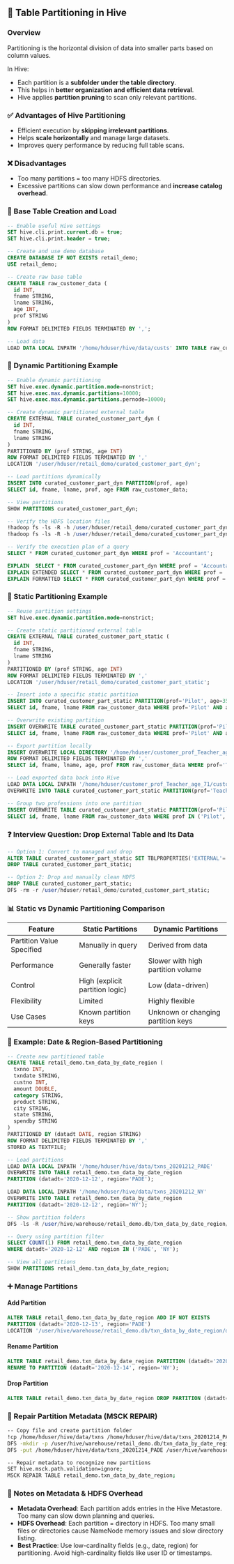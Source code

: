 
## 🧩 Table Partitioning in Hive

### Overview

Partitioning is the horizontal division of data into smaller parts based on column values.

In Hive:

* Each partition is a **subfolder under the table directory**.
* This helps in **better organization and efficient data retrieval**.
* Hive applies **partition pruning** to scan only relevant partitions.



### ✅ Advantages of Hive Partitioning

* Efficient execution by **skipping irrelevant partitions**.
* Helps **scale horizontally** and manage large datasets.
* Improves query performance by reducing full table scans.


### ❌ Disadvantages

* Too many partitions = too many HDFS directories.
* Excessive partitions can slow down performance and **increase catalog overhead**.



### 📘 Base Table Creation and Load

```sql
-- Enable useful Hive settings
SET hive.cli.print.current.db = true;
SET hive.cli.print.header = true;

-- Create and use demo database
CREATE DATABASE IF NOT EXISTS retail_demo;
USE retail_demo;

-- Create raw base table
CREATE TABLE raw_customer_data (
  id INT,
  fname STRING,
  lname STRING,
  age INT,
  prof STRING
)
ROW FORMAT DELIMITED FIELDS TERMINATED BY ',';

-- Load data
LOAD DATA LOCAL INPATH '/home/hduser/hive/data/custs' INTO TABLE raw_customer_data;
```



### 🔁 Dynamic Partitioning Example

```sql
-- Enable dynamic partitioning
SET hive.exec.dynamic.partition.mode=nonstrict;
SET hive.exec.max.dynamic.partitions=10000;
SET hive.exec.max.dynamic.partitions.pernode=10000;

-- Create dynamic partitioned external table
CREATE EXTERNAL TABLE curated_customer_part_dyn (
  id INT,
  fname STRING,
  lname STRING
)
PARTITIONED BY (prof STRING, age INT)
ROW FORMAT DELIMITED FIELDS TERMINATED BY ','
LOCATION '/user/hduser/retail_demo/curated_customer_part_dyn';

-- Load partitions dynamically
INSERT INTO curated_customer_part_dyn PARTITION(prof, age)
SELECT id, fname, lname, prof, age FROM raw_customer_data;

-- View partitions
SHOW PARTITIONS curated_customer_part_dyn;

-- Verify the HDFS location files
!hadoop fs -ls -R -h /user/hduser/retail_demo/curated_customer_part_dyn;
!hadoop fs -ls -R -h /user/hduser/retail_demo/curated_customer_part_dyn/prof=Writer/age=57/000000_0;

-- Verify the execution plan of a query
SELECT * FROM curated_customer_part_dyn WHERE prof = 'Accountant';

EXPLAIN  SELECT * FROM curated_customer_part_dyn WHERE prof = 'Accountant';
EXPLAIN EXTENDED SELECT * FROM curated_customer_part_dyn WHERE prof = 'Accountant';
EXPLAIN FORMATTED SELECT * FROM curated_customer_part_dyn WHERE prof = 'Accountant';

```


### 📘 Static Partitioning Example

```sql
-- Reuse partition settings
SET hive.exec.dynamic.partition.mode=nonstrict;

-- Create static partitioned external table
CREATE EXTERNAL TABLE curated_customer_part_static (
  id INT,
  fname STRING,
  lname STRING
)
PARTITIONED BY (prof STRING, age INT)
ROW FORMAT DELIMITED FIELDS TERMINATED BY ','
LOCATION '/user/hduser/retail_demo/curated_customer_part_static';

-- Insert into a specific static partition
INSERT INTO curated_customer_part_static PARTITION(prof='Pilot', age=35)
SELECT id, fname, lname FROM raw_customer_data WHERE prof='Pilot' AND age=35;

-- Overwrite existing partition
INSERT OVERWRITE TABLE curated_customer_part_static PARTITION(prof='Pilot', age=35)
SELECT id, fname, lname FROM raw_customer_data WHERE prof='Pilot' AND age=35;

-- Export partition locally
INSERT OVERWRITE LOCAL DIRECTORY '/home/hduser/customer_prof_Teacher_age_71'
ROW FORMAT DELIMITED FIELDS TERMINATED BY ','
SELECT id, fname, lname, age, prof FROM raw_customer_data WHERE prof='Teacher' AND age=71;

-- Load exported data back into Hive
LOAD DATA LOCAL INPATH '/home/hduser/customer_prof_Teacher_age_71/customer_prof_Teacher_age_71.csv'
OVERWRITE INTO TABLE curated_customer_part_static PARTITION(prof='Teacher', age=71);

-- Group two professions into one partition
INSERT OVERWRITE TABLE curated_customer_part_static PARTITION(prof='Pilot_Teacher', age=50)
SELECT id, fname, lname FROM raw_customer_data WHERE prof IN ('Pilot','Teacher') AND age=50;
```


### ❓ Interview Question: Drop External Table and Its Data

```sql
-- Option 1: Convert to managed and drop
ALTER TABLE curated_customer_part_static SET TBLPROPERTIES('EXTERNAL'='FALSE');
DROP TABLE curated_customer_part_static;

-- Option 2: Drop and manually clean HDFS
DROP TABLE curated_customer_part_static;
DFS -rm -r /user/hduser/retail_demo/curated_customer_part_static;
```


### 📊 Static vs Dynamic Partitioning Comparison

| Feature                   | Static Partitions               | Dynamic Partitions                 |
| ------------------------- | ------------------------------- | ---------------------------------- |
| Partition Value Specified | Manually in query               | Derived from data                  |
| Performance               | Generally faster                | Slower with high partition volume  |
| Control                   | High (explicit partition logic) | Low (data-driven)                  |
| Flexibility               | Limited                         | Highly flexible                    |
| Use Cases                 | Known partition keys            | Unknown or changing partition keys |


### 🧰 Example: Date & Region-Based Partitioning

```sql
-- Create new partitioned table
CREATE TABLE retail_demo.txn_data_by_date_region (
  txnno INT,
  txndate STRING,
  custno INT,
  amount DOUBLE,
  category STRING,
  product STRING,
  city STRING,
  state STRING,
  spendby STRING
)
PARTITIONED BY (datadt DATE, region STRING)
ROW FORMAT DELIMITED FIELDS TERMINATED BY ','
STORED AS TEXTFILE;

-- Load partitions
LOAD DATA LOCAL INPATH '/home/hduser/hive/data/txns_20201212_PADE'
OVERWRITE INTO TABLE retail_demo.txn_data_by_date_region
PARTITION (datadt='2020-12-12', region='PADE');

LOAD DATA LOCAL INPATH '/home/hduser/hive/data/txns_20201212_NY'
OVERWRITE INTO TABLE retail_demo.txn_data_by_date_region
PARTITION (datadt='2020-12-12', region='NY');

-- Show partition folders
DFS -ls -R /user/hive/warehouse/retail_demo.db/txn_data_by_date_region/datadt=2020-12-12/;

-- Query using partition filter
SELECT COUNT(1) FROM retail_demo.txn_data_by_date_region
WHERE datadt='2020-12-12' AND region IN ('PADE', 'NY');

-- View all partitions
SHOW PARTITIONS retail_demo.txn_data_by_date_region;
```


### ➕ Manage Partitions

#### Add Partition

```sql
ALTER TABLE retail_demo.txn_data_by_date_region ADD IF NOT EXISTS
PARTITION (datadt='2020-12-13', region='PADE')
LOCATION '/user/hive/warehouse/retail_demo.db/txn_data_by_date_region/datadt=2020-12-13/region=PADE/';
```

#### Rename Partition

```sql
ALTER TABLE retail_demo.txn_data_by_date_region PARTITION (datadt='2020-12-13', region='PADE')
RENAME TO PARTITION (datadt='2020-12-14', region='NY');
```

#### Drop Partition

```sql
ALTER TABLE retail_demo.txn_data_by_date_region DROP PARTITION (datadt='2020-12-14', region='NY');
```


### 🔄 Repair Partition Metadata (MSCK REPAIR)

```bash
-- Copy file and create partition folder
!cp /home/hduser/hive/data/txns /home/hduser/hive/data/txns_20201214_PADE
DFS -mkdir -p /user/hive/warehouse/retail_demo.db/txn_data_by_date_region/datadt=2020-12-14/region=PADE/
DFS -put /home/hduser/hive/data/txns_20201214_PADE /user/hive/warehouse/retail_demo.db/txn_data_by_date_region/datadt=2020-12-14/region=PADE/

-- Repair metadata to recognize new partitions
SET hive.msck.path.validation=ignore;
MSCK REPAIR TABLE retail_demo.txn_data_by_date_region;
```

### 🔎 Notes on Metadata & HDFS Overhead

* **Metadata Overhead**: Each partition adds entries in the Hive Metastore. Too many can slow down planning and queries.
* **HDFS Overhead**: Each partition = directory in HDFS. Too many small files or directories cause NameNode memory issues and slow directory listing.
* **Best Practice**: Use low-cardinality fields (e.g., date, region) for partitioning. Avoid high-cardinality fields like user ID or timestamps.

